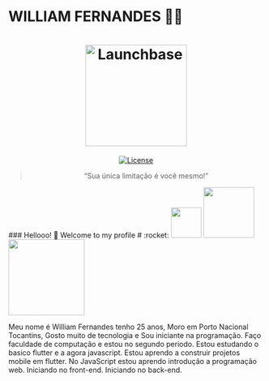 

<!--### Hi there 👋[![Linkedin Badge](
**williamfernands/williamfernands** is a ✨ _special_ ✨ repository because its `README.md` (this file) appears on your GitHub profile.

Here are some ideas to get you started:

- 🔭 I’m currently working on ...
- 🌱 I’m currently learning ...
- 👯 I’m looking to collaborate on ...
- 🤔 I’m looking for help with ...
- 💬 Ask me about ...
- 📫 How to reach me: ...
- 😄 Pronouns: ...
- ⚡ Fun fact: ...
-->

# WILLIAM FERNANDES :man_technologist:
<h1 align="center">
    <img alt="Launchbase" src="https://storage.googleapis.com/golden-wind/bootcamp-launchbase/logo.png" width="200px" />
</h1>

<p align="center">
<a href="https://img.shields.io/badge/-LinkedIn-blue?style=flat-square&logo=Linkedin&logoColor=white&link=https://www.linkedin.com/in/williamfernandes97861a1ab/https://www.linkedin.com/in/williamfernandes97861a1ab"
</a>

<p align="center">
<a href="LICENSE" >
    <img alt="License" src="https://img.shields.io/badge/license-MIT-%23F8952D">
  </a>

<blockquote align="center">“Sua única limitação é você mesmo!”</blockquote>

<p>
<a> ### Hellooo! 👋 Welcome to my profile # :rocket:  </a>
 
 
<img  src="https://lh3.googleusercontent.com/proxy/aUc71rYvKwPHHEeMMKXU-oCZy48XNXxSvg7rupeJz-f2nYxV2SJuU67EvFV8q2ymp1jeC3UtuDLKITsoM623sKoFxx86jTOOAAR2qSmXiMMYJ7l7ytYJ4M1kCn-lkDP67lW_ZfE5rL6z" width="60px">
 <img  src="https://4.bp.blogspot.com/-oHMa7P0GxnU/VUe5vTdMBxI/AAAAAAAALTw/LTEB77VmLkA/s1600/html5_css3.png" width="100px">  
<img  src="https://static.webpunks.at/uploads/2019/05/flutter-entwicklung-ios-android.png" width="150px">
</p>
Meu nome é William Fernandes tenho 25 anos, Moro em Porto Nacional Tocantins, Gosto muito de tecnologia e Sou iniciante na programação. 
Faço faculdade de computação e estou no segundo periodo.
Estou estudando o basico flutter e a agora javascript.
Estou aprendo a construir projetos mobile em flutter.
No JavaScript estou aprendo introdução a programação web.
Iniciando no front-end.
Iniciando no back-end.

